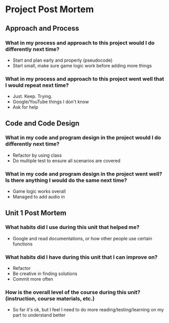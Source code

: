 # Project Post Mortem
## Approach and Process

### What in my process and approach to this project would I do differently next time?
- Start and plan early and properly (pseudocode)
- Start small, make sure game logic work before adding more things

### What in my process and approach to this project went well that I would repeat next time?
- Just. Keep. Trying.
- Google/YouTube things I don't know
- Ask for help

## Code and Code Design
### What in my code and program design in the project would I do differently next time?
- Refactor by using class
- Do multiple test to ensure all scenarios are covered

### What in my code and program design in the project went well? Is there anything I would do the same next time?
- Game logic works overall
- Managed to add audio in

## Unit 1 Post Mortem
### What habits did I use during this unit that helped me?
- Google and read documentations, or how other people use certain functions

### What habits did I have during this unit that I can improve on?
- Refactor 
- Be creative in finding solutions
- Commit more often

### How is the overall level of the course during this unit? (instruction, course materials, etc.)
- So far it's ok, but I feel I need to do more reading/testing/learning on my part to understand better
